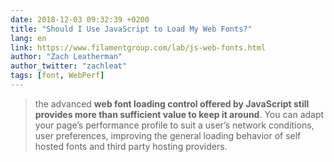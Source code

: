 ```yaml
---
date: 2018-12-03 09:32:39 +0200
title: "Should I Use JavaScript to Load My Web Fonts?"
lang: en
link: https://www.filamentgroup.com/lab/js-web-fonts.html
author: "Zach Leatherman"
author_twitter: "zachleat"
tags: [font, WebPerf]
---
```


> the advanced **web font loading control offered by JavaScript still provides more than sufficient value to keep it around**. You can adapt your page’s performance profile to suit a user’s network conditions, user preferences, improving the general loading behavior of self hosted fonts and third party hosting providers.
